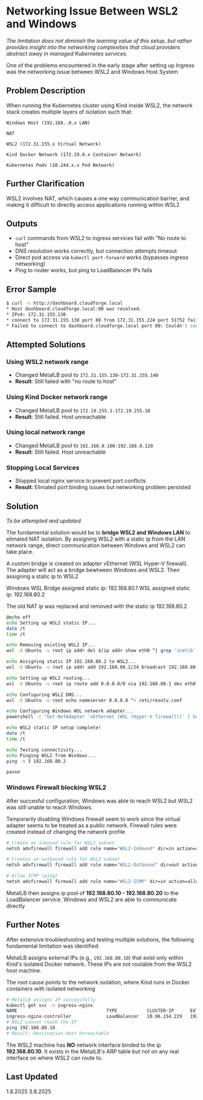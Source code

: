 # Networking Issue Between WSL2 and Windows
*The limitation does not diminish the learning value of this setup, but rather provides insight into the networking complexities that cloud providers abstract away in managed Kubernetes services.*

One of the problems encountered in the early stage after setting up Ingress was the networking issue between WSL2 and Windows Host System

## Problem Description

When running the Kubernetes cluster using Kind inside WSL2, the network stack creates multiple layers of isolation such that:

```
Windows Host (192.168..0.x LAN)

NAT

WSL2 (172.31.155.x Virtual Network)

Kind Docker Network (172.19.0.x Container Network)

Kubernetes Pods (10.244.x.x Pod Network)
```

## Further Clarification

WSL2 involves NAT, which causes a one way communication barrier, and making it difficult to directly access applications running within WSL2


## Outputs
- `curl` commands from WSL2 to ingress services fail with "No route to host"
- DNS resolution works correctly, but connection attempts timeout
- Direct pod access via `kubectl port-forward` works (bypasses ingress networking)
- Ping to router works, but ping to LoadBalancer IPs fails

## Error Sample
```bash
$ curl -v http://dashboard.cloudforge.local
* Host dashboard.cloudforge.local:80 was resolved.
* IPv4: 172.31.155.130
* connect to 172.31.155.130 port 80 from 172.31.155.224 port 51752 failed: No route to host
* Failed to connect to dashboard.cloudforge.local port 80: Couldn't connect to server
```

## Attempted Solutions

### Using WSL2 network range
- Changed MetalLB pool to `172.31.155.130-172.31.155.140`
- **Result**: Still failed with "no route to host"

### Using Kind Docker network range
- Changed MetalLB pool to `172.19.255.1-172.19.255.10`
- **Result**: Still failed. Host unreachable 

### Using local network range
- Changed MetalLB pool to `192.168.0.100-192.168.0.120`
- **Result**: Still failed. Host unreachable 

### Stopping Local Services 
- Stopped local nginx service to prevent port conflicts
- **Result**: Elimated port binding issues but networking problem persisted


## Solution 
_To be attempted and updated_

The fundamental solution would be to **bridge WSL2 and Windows LAN** to elimated NAT isolation. By assigning WSL2 with a static ip from the LAN network range, direct communication between Windows and WSL2 can take place. 

A custom bridge is created on adapter vEthernet (WSL Hyper-V firewall). The adapter will act as a bridge bewtween Windows and WSL2.
Then assigning a static ip to WSL2

Windows WSL Bridge assigned static ip: 192.168.80.1
WSL assigned static ip: 192.168.80.2

The old NAT ip was replaced and removed with the static ip 192.168.80.2

```bash
@echo off
echo Setting up WSL2 static IP...
date /t
time /t

echo Removing existing WSL2 IP...
wsl -d Ubuntu -u root ip addr del $(ip addr show eth0 ^| grep 'inet\b' ^| awk '{print $2}' ^| head -n 1) dev eth0

echo Assigning static IP 192.168.80.2 to WSL2...
wsl -d Ubuntu -u root ip addr add 192.168.80.2/24 broadcast 192.168.80.255 dev eth0

echo Setting up WSL2 routing...
wsl -d Ubuntu -u root ip route add 0.0.0.0/0 via 192.168.80.1 dev eth0

echo Configuring WSL2 DNS...
wsl -d Ubuntu -u root echo nameserver 8.8.8.8 ^> /etc/resolv.conf

echo Configuring Windows WSL network adapter...
powershell -c "Get-NetAdapter 'vEthernet (WSL (Hyper-V firewall))' | Get-NetIPAddress | Remove-NetIPAddress -Confirm:$False; New-NetIPAddress -IPAddress 192.168.80.1 -PrefixLength 24 -InterfaceAlias 'vEthernet (WSL (Hyper-V firewall))'; Get-NetNat | ? Name -Eq WSLNat | Remove-NetNat -Confirm:$False; New-NetNat -Name WSLNat -InternalIPInterfaceAddressPrefix 192.168.80.0/24;"

echo WSL2 static IP setup complete!
date /t
time /t

echo Testing connectivity...
echo Pinging WSL2 from Windows...
ping -n 3 192.168.80.2

pause
```

### Windows Firewall blocking WSL2
After succesful configuration, Windows was able to reach WSL2 but WSL2 was still unable to reach Windows.

Temporarily disabling Windows firewall seem to work since the virtual adapter seems to be treated as a public network.
Firewall rules were created instead of changing the network profile

```bash
# Create an inbound rule for WSL2 subnet
netsh advfirewall firewall add rule name="WSL2-Inbound" dir=in action=allow protocol=any remoteip=192.168.80.0/24 localip=192.168.80.1

# Creates an outbound rule for WSL2 subnet  
netsh advfirewall firewall add rule name="WSL2-Outbound" dir=out action=allow protocol=any remoteip=192.168.80.0/24 localip=192.168.80.1

# Allow ICMP (ping) 
netsh advfirewall firewall add rule name="WSL2-ICMP" dir=in action=allow protocol=icmpv4 remoteip=192.168.80.0/24
```

MetalLB then assigns ip pool of **192.168.80.10 - 192.168.80.20** to the LoadBalancer service.
Windows and WSL2 are able to communicate directly

## Further Notes
After extensive troubleshooting and testing multiple solutions, the following fundamental limitation was identified:

MetalLB assigns external IPs (e.g., `192.168.80.10`) that exist only within Kind's isolated Docker network. These IPs are not routable from the WSL2 host machine. 

The root cause points to the network isolation, where Kind runs in Docker containers with isolated networking


```bash
# MetalLB assigns IP successfully
kubectl get svc -n ingress-nginx
NAME                                 TYPE           CLUSTER-IP      EXTERNAL-IP     PORT(S)                      AGE
ingress-nginx-controller             LoadBalancer   10.96.154.229   192.168.80.10   80:31630/TCP,443:31091/TCP   2d23h
# WSL2 cannot reach the IP
ping 192.168.80.10
# Result: Destination Host Unreachable
```

The WSL2 machine has **NO** network interface binded to the ip **192.168.80.10**.
It exists in the MetalLB's ARP table but not on any real interface on where WSL2 can route to.


## Last Updated
1.8.2025
3.8.2025